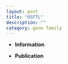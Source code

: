 ```yaml
---
layout: post
title: "OSFTL"
description: ""
category: gene family
---
```


* **Information**  

* **Publication**  


